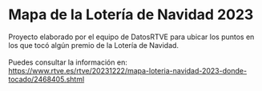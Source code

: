 # Mapa de la Lotería de Navidad 2023
Proyecto elaborado por el equipo de DatosRTVE para ubicar los puntos en los que tocó algún premio de la Lotería de Navidad.
<br><br>Puedes consultar la información en: https://www.rtve.es/rtve/20231222/mapa-loteria-navidad-2023-donde-tocado/2468405.shtml
